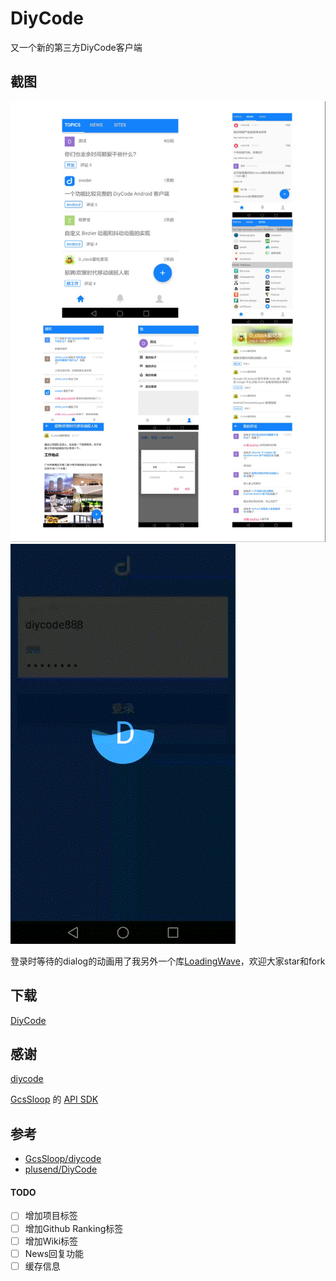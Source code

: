# DiyCode
又一个新的第三方DiyCode客户端

## 截图
<img src="./ScreenShot/1.jpeg">

<img src="./ScreenShot/login.gif">

登录时等待的dialog的动画用了我另外一个库[LoadingWave](https://github.com/DearZack/LoadingWave)，欢迎大家star和fork

## 下载
[DiyCode](./apk/DiyCode.apk)

## 感谢
[diycode](https://www.diycode.cc/)

[GcsSloop](https://github.com/GcsSloop) 的 [API SDK](https://github.com/GcsSloop/diycode-sdk)

## 参考
- [GcsSloop/diycode](https://github.com/GcsSloop/diycode)
- [plusend/DiyCode](https://github.com/plusend/DiyCode)


#### TODO
- [ ] 增加项目标签
- [ ] 增加Github Ranking标签
- [ ] 增加Wiki标签
- [ ] News回复功能
- [ ] 缓存信息
